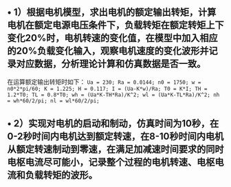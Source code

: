 ## • 1）根据电机模型，求出电机的额定输出转矩，计算电机在额定电源电压条件下，负载转矩在额定转矩上下变化20%时，电机转速的变化值，在模型中加入相应的20%负载变化输入，观察电机速度的变化波形并记录对应数据，分析理论计算和仿真数据是否一致。
在运算额定输出转矩时如下：
   `Ua = 230;
   Ra = 0.0144;
   n0 = 1750;
   w = n0*2*pi/60;
   K = 1.225;
   H = 0.117;
   I = (Ua-K*w)/Ra;
   T0 = K*I;
   TH = 1.2*T0;
   TL = 0.8*T0;
   wh = (Ua*K-TH*Ra)/K^2;
   wl = (Ua*K-TL*Ra)/K^2;
   nh = wh*60/2/pi;
   nl = wl*60/2/pi;`
## • 2）实现对电机的启动和制动，仿真时间为10秒，在0-2秒时间内电机达到额定转速，在8-10秒时间内电机从额定转速制动到零速，在满足加减速时间要求的同时电枢电流尽可能小，记录整个过程的电机转速、电枢电流和负载转矩的波形。
